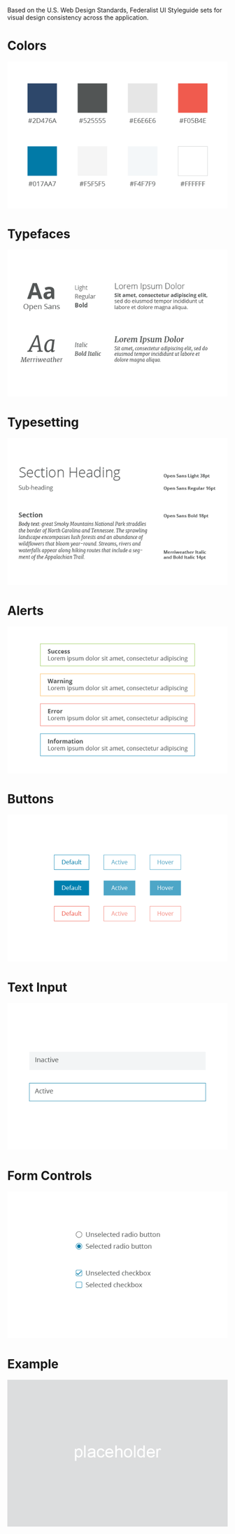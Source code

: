 Based on the U.S. Web Design Standards, Federalist UI Styleguide sets for visual design consistency across the application.

# Colors

<p align="center">
  <img src="../../assets/images/colors.png?raw=true" alt="colors"/>
</p>

# Typefaces

<p align="center">
  <img src="../../assets/images/typefaces.png?raw=true" alt="typefaces"/>
</p>

# Typesetting

<p align="center">
  <img src="../../assets/images/typesetting.png?raw=true" alt="typesetting"/>
</p>

# Alerts

<p align="center">
  <img src="../../assets/images/alerts.png?raw=true" alt="alerts"/>
</p>

# Buttons

<p align="center">
  <img src="../../assets/images/buttons.png?raw=true" alt="buttons"/>
</p>

# Text Input

<p align="center">
  <img src="../../assets/images/textinput.png?raw=true" alt="textinput"/>
</p>

# Form Controls

<p align="center">
  <img src="../../assets/images/form-controls.png?raw=true" alt="form-controls"/>
</p>

# Example

<p align="center">
  <img src="../../assets/images/placeholder.png?raw=true" alt="placeholder"/>
</p>
